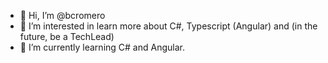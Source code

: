 - 👋 Hi, I’m @bcromero
- 👀 I’m interested in learn more about C#, Typescript (Angular) and (in the future, be a TechLead)
- 🌱 I’m currently learning C# and Angular.
